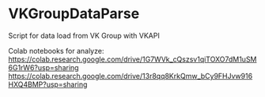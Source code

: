 # VKGroupDataParse
Script for data load from VK Group with VKAPI

Colab notebooks for analyze:
https://colab.research.google.com/drive/1G7WVk_cQszsv1qiTOXO7dM1uSM6G1rW6?usp=sharing
https://colab.research.google.com/drive/13r8qq8KrkQmw_bCy9FHJvw916HXQ4BMP?usp=sharing
